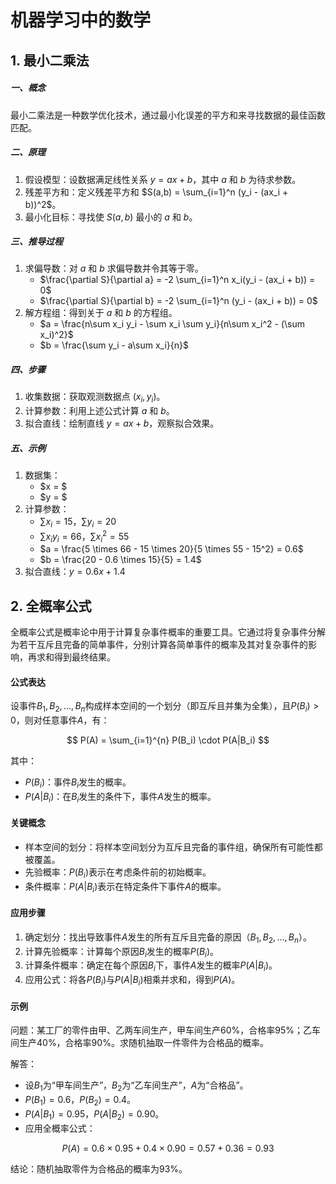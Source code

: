 # 机器学习中的数学

## 1. 最小二乘法

##### 一、概念
最小二乘法是一种数学优化技术，通过最小化误差的平方和来寻找数据的最佳函数匹配。

##### 二、原理
1. 假设模型：设数据满足线性关系 $y = ax + b$，其中 $a$ 和 $b$ 为待求参数。
2. 残差平方和：定义残差平方和 $S(a,b) = \sum_{i=1}^n (y_i - (ax_i + b))^2$。
3. 最小化目标：寻找使 $S(a,b)$ 最小的 $a$ 和 $b$。
##### 三、推导过程
1. 求偏导数：对 $a$ 和 $b$ 求偏导数并令其等于零。
    - $\frac{\partial S}{\partial a} = -2 \sum_{i=1}^n x_i(y_i - (ax_i + b)) = 0$
    - $\frac{\partial S}{\partial b} = -2 \sum_{i=1}^n (y_i - (ax_i + b)) = 0$
2. 解方程组：得到关于 $a$ 和 $b$ 的方程组。
    - $a = \frac{n\sum x_i y_i - \sum x_i \sum y_i}{n\sum x_i^2 - (\sum x_i)^2}$
    - $b = \frac{\sum y_i - a\sum x_i}{n}$
##### 四、步骤
1. 收集数据：获取观测数据点 $(x_i, y_i)$。
2. 计算参数：利用上述公式计算 $a$ 和 $b$。
3. 拟合直线：绘制直线 $y = ax + b$，观察拟合效果。
##### 五、示例
1. 数据集：
    - $x = $
    - $y = $
2. 计算参数：
    - $\sum x_i = 15$，$\sum y_i = 20$
    - $\sum x_i y_i = 66$，$\sum x_i^2 = 55$
    - $a = \frac{5 \times 66 - 15 \times 20}{5 \times 55 - 15^2} = 0.6$
    - $b = \frac{20 - 0.6 \times 15}{5} = 1.4$
3. 拟合直线：$y = 0.6x + 1.4$

## 2. 全概率公式

全概率公式是概率论中用于计算复杂事件概率的重要工具。它通过将复杂事件分解为若干互斥且完备的简单事件，分别计算各简单事件的概率及其对复杂事件的影响，再求和得到最终结果。

####  公式表达
设事件$B_1, B_2, \ldots, B_n$构成样本空间的一个划分（即互斥且并集为全集），且$P(B_i) > 0$，则对任意事件$A$，有：

$$
P(A) = \sum_{i=1}^{n} P(B_i) \cdot P(A|B_i)
$$

其中：

- $P(B_i)$：事件$B_i$发生的概率。
- $P(A|B_i)$：在$B_i$发生的条件下，事件$A$发生的概率。

####  关键概念
- 样本空间的划分：将样本空间划分为互斥且完备的事件组，确保所有可能性都被覆盖。
- 先验概率：$P(B_i)$表示在考虑条件前的初始概率。
- 条件概率：$P(A|B_i)$表示在特定条件下事件$A$的概率。
####  应用步骤
1. 确定划分：找出导致事件$A$发生的所有互斥且完备的原因（$B_1, B_2, \ldots, B_n$）。
2. 计算先验概率：计算每个原因$B_i$发生的概率$P(B_i)$。
3. 计算条件概率：确定在每个原因$B_i$下，事件$A$发生的概率$P(A|B_i)$。
4. 应用公式：将各$P(B_i)$与$P(A|B_i)$相乘并求和，得到$P(A)$。
####  示例
问题：某工厂的零件由甲、乙两车间生产，甲车间生产60%，合格率95%；乙车间生产40%，合格率90%。求随机抽取一件零件为合格品的概率。

解答：

- 设$B_1$为“甲车间生产”，$B_2$为“乙车间生产”，$A$为“合格品”。
- $P(B_1) = 0.6$，$P(B_2) = 0.4$。
- $P(A|B_1) = 0.95$，$P(A|B_2) = 0.90$。
- 应用全概率公式：

$$
P(A) = 0.6 \times 0.95 + 0.4 \times 0.90 = 0.57 + 0.36 = 0.93
$$

结论：随机抽取零件为合格品的概率为93%。


